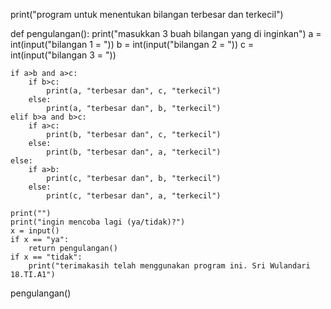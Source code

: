 print("program untuk menentukan bilangan terbesar dan terkecil")

def pengulangan():
	print("masukkan 3 buah bilangan yang di inginkan")
	a = int(input("bilangan 1 = "))
	b = int(input("bilangan 2 = "))
	c = int(input("bilangan 3 = "))

	if a>b and a>c:
		if b>c:
			print(a, "terbesar dan", c, "terkecil")
		else:
			print(a, "terbesar dan", b, "terkecil")
	elif b>a and b>c:
		if a>c:
			print(b, "terbesar dan", c, "terkecil")
		else:
			print(b, "terbesar dan", a, "terkecil")
	else:
		if a>b:
			print(c, "terbesar dan", b, "terkecil")
		else:
			print(c, "terbesar dan", a, "terkecil")

	print("")
	print("ingin mencoba lagi (ya/tidak)?")
	x = input()
	if x == "ya":
		return pengulangan()
	if x == "tidak":
		print("terimakasih telah menggunakan program ini. Sri Wulandari 18.TI.A1")

pengulangan()
